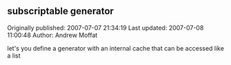 ## subscriptable generator

Originally published: 2007-07-07 21:34:19
Last updated: 2007-07-08 11:00:48
Author: Andrew Moffat

let's you define a generator with an internal cache that can be accessed like a list